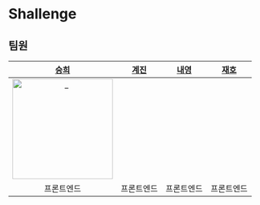 

# Shallenge



## 팀원

|[승희](https://github.com/sunhpark42)|[계진]()|[내영]()|[재호]()|
| :----------------------------------------------------------: | :----------------------------------------------------------: | :----------------------------------------------------------: | :----------------------------------------------------------: |
| <img src="https://avatars.githubusercontent.com/u/50866506?s=400&v=4" width=200px alt="_"/> | |  |  |
|프론트엔드|프론트엔드|프론트엔드|프론트엔드|
